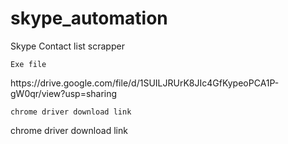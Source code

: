 # skype_automation
Skype Contact list scrapper 



```
Exe file
```
<link>https://drive.google.com/file/d/1SUILJRUrK8JIc4GfKypeoPCA1P-gW0qr/view?usp=sharing</link>


```
chrome driver download link
```

<link>
chrome driver download link
</link>